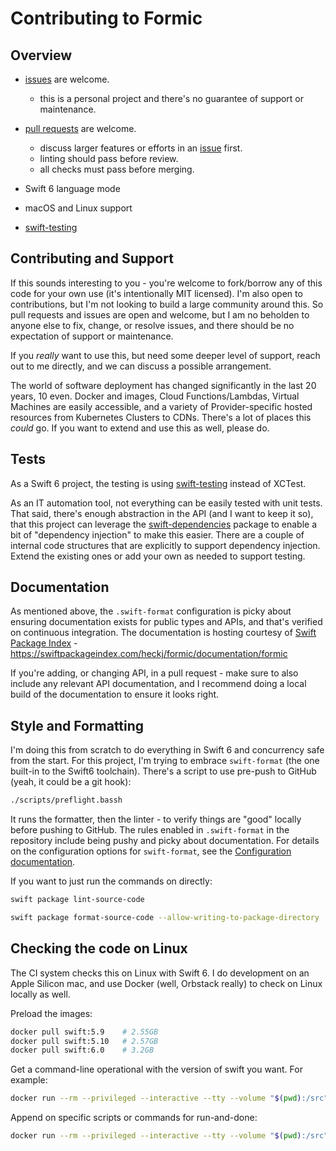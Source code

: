 # Contributing to Formic

## Overview

- [issues](https://github.com/heckj/formic/issues) are welcome.
  - this is a personal project and there's no guarantee of support or maintenance.

- [pull requests](https://github.com/heckj/formic/pulls) are welcome.
  - discuss larger features or efforts in an [issue](https://github.com/heckj/formic/issues) first.
  - linting should pass before review.
  - all checks must pass before merging.
  
- Swift 6 language mode
- macOS and Linux support
- [swift-testing](https://developer.apple.com/documentation/testing/)

## Contributing and Support

If this sounds interesting to you - you're welcome to fork/borrow any of this code for your own use (it's intentionally MIT licensed).
I'm also open to contributions, but I'm not looking to build a large community around this.
So pull requests and issues are open and welcome, but I am no beholden to anyone else to fix, change, or resolve issues, and there should be no expectation of support or maintenance.

If you _really_ want to use this, but need some deeper level of support, reach out to me directly, and we can discuss a possible arrangement.

The world of software deployment has changed significantly in the last 20 years, 10 even.
Docker and images, Cloud Functions/Lambdas, Virtual Machines are easily accessible, and a variety of Provider-specific hosted resources from Kubernetes Clusters to CDNs.
There's a lot of places this _could_ go.
If you want to extend and use this as well, please do.

## Tests

As a Swift 6 project, the testing is using [swift-testing](https://developer.apple.com/documentation/testing/) instead of XCTest.

As an IT automation tool, not everything can be easily tested with unit tests.
That said, there's enough abstraction in the API (and I want to keep it so), that this project can leverage the [swift-dependencies](https://github.com/pointfreeco/swift-dependencies)  package to enable a bit of "dependency injection" to make this easier.
There are a couple of internal code structures that are explicitly to support dependency injection. 
Extend the existing ones or add your own as needed to support testing.

## Documentation

As mentioned above, the `.swift-format` configuration is picky about ensuring documentation exists for public types and APIs, and that's verified on continuous integration.
The documentation is hosting courtesy of [Swift Package Index](https://swiftpackageindex.com) - https://swiftpackageindex.com/heckj/formic/documentation/formic

If you're adding, or changing API, in a pull request - make sure to also include any relevant API documentation, and I recommend doing a local build of the documentation to ensure it looks right.


## Style and Formatting

I'm doing this from scratch to do everything in Swift 6 and concurrency safe from the start.
For this project, I'm trying to embrace `swift-format` (the one built-in to the Swift6 toolchain).
There's a script to use pre-push to GitHub (yeah, it could be a git hook):

```bash
./scripts/preflight.bassh
```

It runs the formatter, then the linter - to verify things are "good" locally before pushing to GitHub.
The rules enabled in `.swift-format` in the repository include being pushy and picky about documentation.
For details on the configuration options for `swift-format`, see the  [Configuration documentation](https://github.com/swiftlang/swift-format/blob/main/Documentation/Configuration.md).

If you want to just run the commands on directly:

```bash
swift package lint-source-code
```

```bash
swift package format-source-code --allow-writing-to-package-directory
```

## Checking the code on Linux

The CI system checks this on Linux with Swift 6.
I do development on an Apple Silicon mac, and use Docker (well, Orbstack really) to check on Linux locally as well.

Preload the images:

```bash
docker pull swift:5.9    # 2.55GB
docker pull swift:5.10   # 2.57GB
docker pull swift:6.0    # 3.2GB
```

Get a command-line operational with the version of swift you want. For example:

```bash
docker run --rm --privileged --interactive --tty --volume "$(pwd):/src" --workdir "/src" swift:6.0
```

Append on specific scripts or commands for run-and-done:

```bash
docker run --rm --privileged --interactive --tty --volume "$(pwd):/src" --workdir "/src" swift:6.0 scripts/precheck.bash
```

